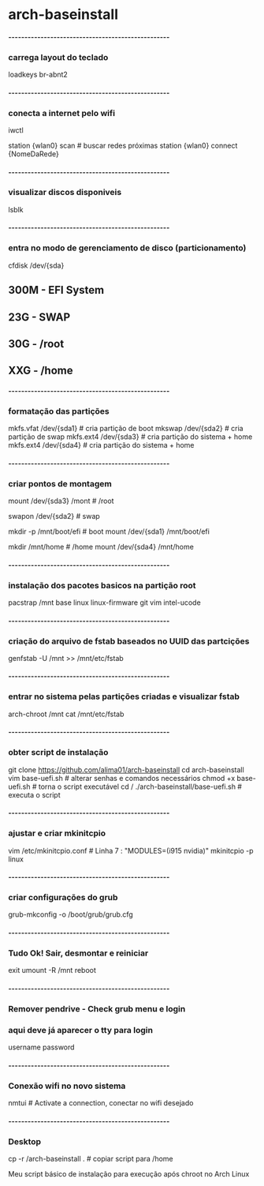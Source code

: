 # arch-baseinstall

#### --------------------------------------------------
### carrega layout do teclado
loadkeys br-abnt2

#### --------------------------------------------------
### conecta a internet pelo wifi
iwctl

station {wlan0} scan # buscar redes próximas
station {wlan0} connect {NomeDaRede}

#### --------------------------------------------------
### visualizar discos disponiveis
lsblk

#### --------------------------------------------------
### entra no modo de gerenciamento de disco (particionamento)
cfdisk /dev/{sda}
## 300M - EFI System
## 23G - SWAP
## 30G - /root
## XXG - /home

#### --------------------------------------------------
### formatação das partições
mkfs.vfat /dev/{sda1}   # cria partição de boot
mkswap /dev/{sda2}      # cria partição de swap
mkfs.ext4 /dev/{sda3}   # cria partição do sistema + home
mkfs.ext4 /dev/{sda4}   # cria partição do sistema + home

#### --------------------------------------------------
### criar pontos de montagem

mount /dev/{sda3} /mont         # /root

swapon /dev/{sda2}              # swap

mkdir -p /mnt/boot/efi          # boot 
mount /dev/{sda1} /mnt/boot/efi

mkdir /mnt/home                 # /home
mount /dev/{sda4} /mnt/home

#### --------------------------------------------------
### instalação dos pacotes basicos na partição root
pacstrap /mnt base linux linux-firmware git vim intel-ucode

#### --------------------------------------------------
### criação do arquivo de fstab baseados no UUID das partcições
genfstab -U /mnt >> /mnt/etc/fstab

#### --------------------------------------------------
### entrar no sistema pelas partições criadas e visualizar fstab
arch-chroot /mnt
cat /mnt/etc/fstab

#### --------------------------------------------------
### obter script de instalação
git clone https://github.com/alima01/arch-baseinstall
cd arch-baseinstall
vim base-uefi.sh        # alterar senhas e comandos necessários
chmod +x base-uefi.sh   # torna o script executável
cd /
./arch-baseinstall/base-uefi.sh # executa o script

#### --------------------------------------------------
### ajustar e criar mkinitcpio
vim /etc/mkinitcpio.conf # Linha 7 : "MODULES=(i915 nvidia)"
mkinitcpio -p linux

#### --------------------------------------------------
### criar configurações do grub
grub-mkconfig -o /boot/grub/grub.cfg

#### --------------------------------------------------
### Tudo Ok! Sair, desmontar e reiniciar
exit
umount -R /mnt
reboot

#### --------------------------------------------------
### Remover pendrive - Check grub menu e login
### aqui deve já aparecer o tty para login
username
password

#### --------------------------------------------------
### Conexão wifi no novo sistema
nmtui # Activate a connection, conectar no wifi desejado

#### --------------------------------------------------
### Desktop
cp -r /arch-baseinstall .   # copiar script para /home

Meu script básico de instalação para execução após chroot no Arch Linux
